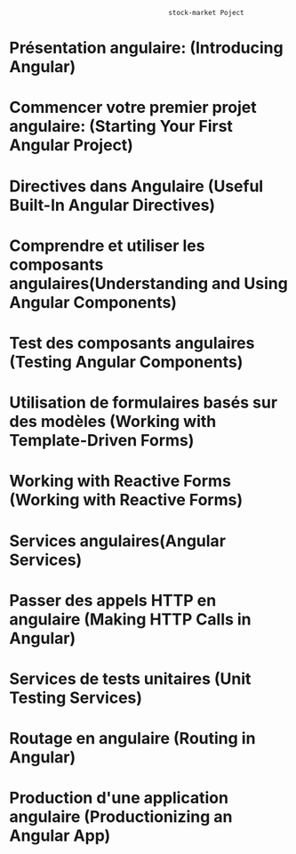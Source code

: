                                             stock-market Poject

# Présentation angulaire: (Introducing Angular)
# Commencer votre premier projet angulaire: (Starting Your First Angular Project)
# Directives dans Angulaire (Useful Built-In Angular Directives) 
# Comprendre et utiliser les composants angulaires(Understanding and Using Angular Components)
# Test des composants angulaires (Testing Angular Components)
# Utilisation de formulaires basés sur des modèles (Working with Template-Driven Forms) 
# Working with Reactive Forms (Working with Reactive Forms)  
# Services angulaires(Angular Services)  
# Passer des appels HTTP en angulaire (Making HTTP Calls in Angular) 
# Services de tests unitaires (Unit Testing Services)   
# Routage en angulaire (Routing in Angular)   
# Production d'une application angulaire (Productionizing an Angular App)  